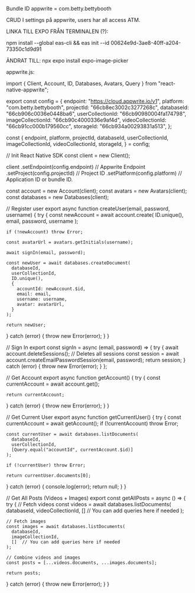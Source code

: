 Bundle ID appwrite = com.betty.bettybooth


CRUD I settings på appwrite, users har all access ATM.


LINKA TILL EXPO FRÅN TERMINALEN (?):

npm install --global eas-cli && eas init --id 00624e9d-3ae8-40ff-a204-73350c1d9d91

<!-- npm install expo-document-picker (för uppladdning) -->
ÄNDRAT TILL: npx expo install expo-image-picker

appwrite.js:


import { Client, Account, ID, Databases, Avatars, Query } from "react-native-appwrite";

export const config = {
  endpoint: "https://cloud.appwrite.io/v1",
  platform: "com.betty.bettybooth",
  projectId: "66cb8ec3002c3277268c",
  databaseId: "66cb906c0036e0448ba6",
  userCollectionId: "66cb90980004fa174798",
  imageCollectionId: "66cb90c4000336e9af4d",
  videoCollectionId: "66cb91cc000b179560cc",
  storageId: "66cb934a00293831a513",
};

const {
endpoint,
platform,
projectId,
databaseId,
userCollectionId,
imageCollectionId,
videoCollectionId,
storageId,
} = config;

// Init React Native SDK
const client = new Client();

client
  .setEndpoint(config.endpoint) // Appwrite Endpoint
  .setProject(config.projectId) // Project ID
  .setPlatform(config.platform) // Application ID or bundle ID.

const account = new Account(client);
const avatars = new Avatars(client);
const databases = new Databases(client);

// Register user
export async function createUser(email, password, username) {
  try {
    const newAccount = await account.create(
      ID.unique(),
      email,
      password,
      username
    );

    if (!newAccount) throw Error;

    const avatarUrl = avatars.getInitials(username);

    await signIn(email, password);

    const newUser = await databases.createDocument(
      databaseId,
      userCollectionId,
      ID.unique(),
      {
        accountId: newAccount.$id,
        email: email,
        username: username,
        avatar: avatarUrl,
      }
    );

    return newUser;
  } catch (error) {
    throw new Error(error);
  }
}

// Sign In
export const signIn = async (email, password) => {
  try {
await account.deleteSessions();  // Deletes all sessions
    const session = await account.createEmailPasswordSession(email, password);
    return session;
  } catch (error) {
    throw new Error(error);
  }
};

// Get Account
export async function getAccount() {
  try {
    const currentAccount = await account.get();

    return currentAccount;
  } catch (error) {
    throw new Error(error);
  }
}


// Get Current User
export async function getCurrentUser() {
  try {
    const currentAccount = await getAccount();
    if (!currentAccount) throw Error;

    const currentUser = await databases.listDocuments(
      databaseId,
      userCollectionId,
      [Query.equal("accountId", currentAccount.$id)]
    );

    if (!currentUser) throw Error;

    return currentUser.documents[0];
  } catch (error) {
    console.log(error);
    return null;
  }
}



// Get All Posts (Videos + Images)
export const getAllPosts = async () => {
  try {
    // Fetch videos
    const videos = await databases.listDocuments(
      databaseId,
      videoCollectionId,
      []  // You can add queries here if needed
    );
    
    // Fetch images
    const images = await databases.listDocuments(
      databaseId,
      imageCollectionId,
      []  // You can add queries here if needed
    );

    // Combine videos and images
    const posts = [...videos.documents, ...images.documents];

    return posts;
  } catch (error) {
    throw new Error(error);
  }
}

